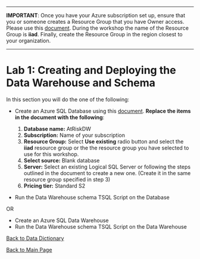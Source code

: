 ﻿**************************************************************************************************************************************************************************************** 
**IMPORTANT**:  Once you have your Azure subscription set up,  ensure that you or someone creates a Resource Group that you have Owner access. Please use this [document](https://docs.microsoft.com/en-us/azure/azure-resource-manager/resource-group-portal).  During the workshop the name of the Resource Group is **iiad**.  Finally, create the Resource Group in the region closest to your organization.
**************************************************************************************************************************************************************************************** 


# Lab 1:  Creating and Deploying the Data Warehouse and Schema

In this section you will do the one of the following:
- Create an Azure SQL Database using this [document](https://docs.microsoft.com/en-us/azure/sql-database/sql-database-get-started-portal).  **Replace the items in the document with the following**:

	1.  **Database name:** AtRiskDW
	2.  **Subscription:** Name of your subscription
	3.  **Resource Group:** Select **Use existing** radio button and select the **iiad** resource group or the the resource group you have selected to use for this workshop.
	4.  **Select source:**  Blank database
	5.  **Server:**  Select an existing Logical SQL Server or following the steps outlined in the document to create a new one.  (Create it in the same resource group specified in step 3)
	6.  **Pricing tier:**  Standard S2

- Run the Data Warehouse schema TSQL Script on the Database

OR

- Create an Azure SQL Data Warehouse
- Run the Data Warehouse schema TSQL Script on the  Data Warehouse




[Back to Data Dictionary](https://github.com/pleblanc72/Insights-in-a-Day/tree/master/1%20-%20Lab%201%20Validating%20Data%20Dictionary)

[Back to Main Page](https://github.com/pleblanc72/Insights-in-a-Day)